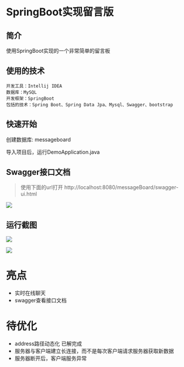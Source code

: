 # SpringBoot实现留言版
## 简介

使用SpringBoot实现的一个非常简单的留言板

## 使用的技术

    开发工具：Intellij IDEA
    数据库：MySQL
    开发框架：SpringBoot
    包括的技术：Spring Boot、Spring Data Jpa、Mysql、Swagger、bootstrap
    
## 快速开始

创建数据库: messageboard

导入项目后，运行DemoApplication.java

## Swagger接口文档

> 使用下面的url打开
> http://localhost:8080/messageBoard/swagger-ui.html

![](https://ws3.sinaimg.cn/large/006tNc79ly1fzjmupj2vdj30rt0isgni.jpg)

## 运行截图

![](https://ws1.sinaimg.cn/large/006tNc79ly1fzj690gtdhj30s40iogml.jpg)

![](https://ws2.sinaimg.cn/large/006tNc79ly1fzj69qzl8xj30rx0is0u1.jpg)

# 亮点

- 实时在线聊天
- swagger查看接口文档

# 待优化

- address路径动态化 已解完成
- 服务器与客户端建立长连接，而不是每次客户端请求服务器获取新数据
- 服务器断开后，客户端服务异常
